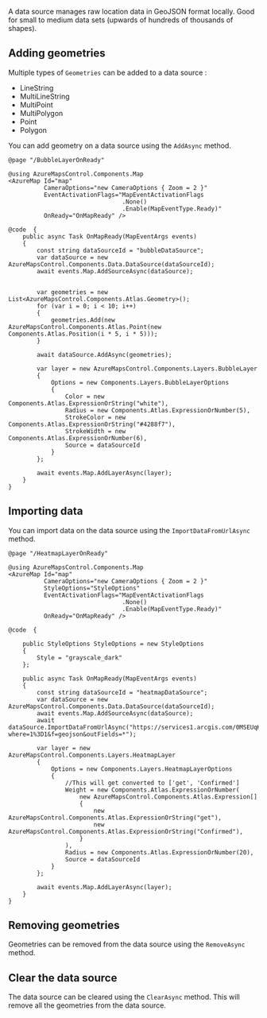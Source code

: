 A data source manages raw location data in GeoJSON format locally. Good for small to medium data sets (upwards of hundreds of thousands of shapes).

## Adding geometries

Multiple types of `Geometries` can be added to a data source :

- LineString
- MultiLineString
- MultiPoint
- MultiPolygon
- Point
- Polygon

You can add geometry on a data source using the `AddAsync` method.

```
@page "/BubbleLayerOnReady"

@using AzureMapsControl.Components.Map
<AzureMap Id="map"
          CameraOptions="new CameraOptions { Zoom = 2 }"
          EventActivationFlags="MapEventActivationFlags
                                .None()
                                .Enable(MapEventType.Ready)"
          OnReady="OnMapReady" />

@code  {
    public async Task OnMapReady(MapEventArgs events)
    {
        const string dataSourceId = "bubbleDataSource";
        var dataSource = new AzureMapsControl.Components.Data.DataSource(dataSourceId);
        await events.Map.AddSourceAsync(dataSource);


        var geometries = new List<AzureMapsControl.Components.Atlas.Geometry>();
        for (var i = 0; i < 10; i++)
        {
            geometries.Add(new AzureMapsControl.Components.Atlas.Point(new Components.Atlas.Position(i * 5, i * 5)));
        }

        await dataSource.AddAsync(geometries);

        var layer = new AzureMapsControl.Components.Layers.BubbleLayer
        {
            Options = new Components.Layers.BubbleLayerOptions
            {
                Color = new Components.Atlas.ExpressionOrString("white"),
                Radius = new Components.Atlas.ExpressionOrNumber(5),
                StrokeColor = new Components.Atlas.ExpressionOrString("#4288f7"),
                StrokeWidth = new Components.Atlas.ExpressionOrNumber(6),
                Source = dataSourceId
            }
        };

        await events.Map.AddLayerAsync(layer);
    }
}
```

## Importing data

You can import data on the data source using the `ImportDataFromUrlAsync` method. 

```
@page "/HeatmapLayerOnReady"

@using AzureMapsControl.Components.Map
<AzureMap Id="map"
          CameraOptions="new CameraOptions { Zoom = 2 }"
          StyleOptions="StyleOptions"
          EventActivationFlags="MapEventActivationFlags
                                .None()
                                .Enable(MapEventType.Ready)"
          OnReady="OnMapReady" />

@code  {

    public StyleOptions StyleOptions = new StyleOptions
    {
        Style = "grayscale_dark"
    };

    public async Task OnMapReady(MapEventArgs events)
    {
        const string dataSourceId = "heatmapDataSource";
        var dataSource = new AzureMapsControl.Components.Data.DataSource(dataSourceId);
        await events.Map.AddSourceAsync(dataSource);
        await dataSource.ImportDataFromUrlAsync("https://services1.arcgis.com/0MSEUqKaxRlEPj5g/arcgis/rest/services/ncov_cases/FeatureServer/1/query?where=1%3D1&f=geojson&outFields=*");

        var layer = new AzureMapsControl.Components.Layers.HeatmapLayer
        {
            Options = new Components.Layers.HeatmapLayerOptions
            {
                //This will get converted to ['get', 'Confirmed']
                Weight = new Components.Atlas.ExpressionOrNumber(
                    new AzureMapsControl.Components.Atlas.Expression[]
                    {
                        new AzureMapsControl.Components.Atlas.ExpressionOrString("get"),
                        new AzureMapsControl.Components.Atlas.ExpressionOrString("Confirmed"),
                    }
                ),
                Radius = new Components.Atlas.ExpressionOrNumber(20),
                Source = dataSourceId
            }
        };

        await events.Map.AddLayerAsync(layer);
    }
}
```

## Removing geometries

Geometries can be removed from the data source using the `RemoveAsync` method.

## Clear the data source

The data source can be cleared using the `ClearAsync` method. This will remove all the geometries from the data source.